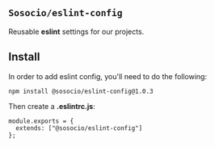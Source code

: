 ## `Sosocio/eslint-config`

Reusable **eslint** settings for our projects.

## Install

In order to add eslint config, you'll need to do the following:

```
npm install @sosocio/eslint-config@1.0.3
```

Then create a **.eslintrc.js**:

```JS
module.exports = {
  extends: ["@sosocio/eslint-config"]
};
```